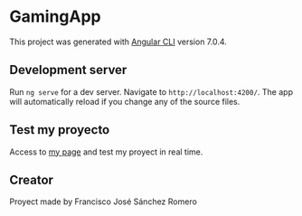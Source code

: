# GamingApp

This project was generated with [Angular CLI](https://github.com/angular/angular-cli) version 7.0.4.

## Development server

Run `ng serve` for a dev server. Navigate to `http://localhost:4200/`. The app will automatically reload if you change any of the source files.

## Test my proyecto

Access to [my page](https://chaanchess.github.io/GamingApp/) and test my proyect in real time.

## Creator

Proyect made by Francisco José Sánchez Romero

